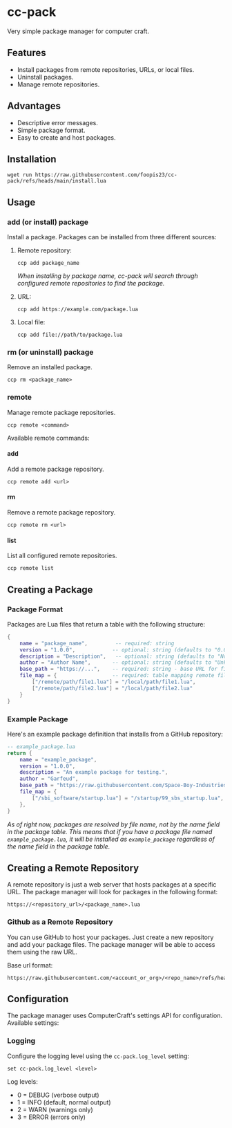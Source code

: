 # cc-pack
Very simple package manager for computer craft.

## Features
- Install packages from remote repositories, URLs, or local files.
- Uninstall packages.
- Manage remote repositories.

## Advantages
- Descriptive error messages.
- Simple package format.
- Easy to create and host packages.

## Installation 
```
wget run https://raw.githubusercontent.com/foopis23/cc-pack/refs/heads/main/install.lua
```

## Usage

### add (or install) package

Install a package. Packages can be installed from three different sources:

1. Remote repository:

    ```
    ccp add package_name
    ```

    *When installing by package name, cc-pack will search through configured remote repositories to find the package.*

2. URL:
    ```
    ccp add https://example.com/package.lua
    ```

3. Local file:
    ```
    ccp add file://path/to/package.lua
    ```


### rm (or uninstall) package

Remove an installed package.

```
ccp rm <package_name>
```

### remote

Manage remote package repositories.

```
ccp remote <command>
```

Available remote commands:

#### add

Add a remote package repository.

```
ccp remote add <url>
```

#### rm

Remove a remote package repository.

```
ccp remote rm <url>
```

#### list

List all configured remote repositories.

```
ccp remote list
```

## Creating a Package
### Package Format

Packages are Lua files that return a table with the following structure:

```lua
{
    name = "package_name",         -- required: string
    version = "1.0.0",            -- optional: string (defaults to "0.0.0")
    description = "Description",   -- optional: string (defaults to "No description provided.")
    author = "Author Name",       -- optional: string (defaults to "Unknown")
    base_path = "https://...",    -- required: string - base URL for file downloads
    file_map = {                  -- required: table mapping remote files to local paths
        ["/remote/path/file1.lua"] = "/local/path/file1.lua",
        ["/remote/path/file2.lua"] = "/local/path/file2.lua"
    }
}
```

### Example Package

Here's an example package definition that installs from a GitHub repository:

```lua
-- example_package.lua
return {
    name = "example_package",
    version = "1.0.0",
    description = "An example package for testing.",
    author = "Garfeud",
    base_path = "https://raw.githubusercontent.com/Space-Boy-Industries/unicornpkg-repo/refs/heads/main",
    file_map = {
        ["/sbi_software/startup.lua"] = "/startup/99_sbs_startup.lua",
    },
}
```

*As of right now, packages are resolved by file name, not by the name field in the package table. This means that if you have a package file named `example_package.lua`, it will be installed as `example_package` regardless of the name field in the package table.*

## Creating a Remote Repository
A remote repository is just a web server that hosts packages at a specific URL. The package manager will look for packages in the following format:

```
https://<repository_url>/<package_name>.lua
```

### Github as a Remote Repository
You can use GitHub to host your packages. Just create a new repository and add your package files. The package manager will be able to access them using the raw URL.

Base url format:
```
https://raw.githubusercontent.com/<account_or_org>/<repo_name>/refs/heads/<branch_name>
```

## Configuration

The package manager uses ComputerCraft's settings API for configuration. Available settings:

### Logging

Configure the logging level using the `cc-pack.log_level` setting:

```
set cc-pack.log_level <level>
```

Log levels:
- 0 = DEBUG (verbose output)
- 1 = INFO (default, normal output)
- 2 = WARN (warnings only)
- 3 = ERROR (errors only)
